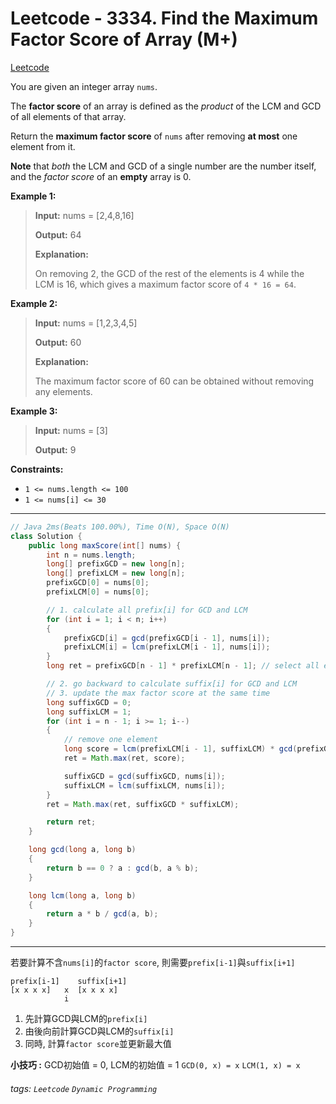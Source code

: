 # Leetcode - 3334. Find the Maximum Factor Score of Array (M+)

[Leetcode](https://leetcode.com/problems/find-the-maximum-factor-score-of-array/)

You are given an integer array `nums`.

The **factor score** of an array is defined as the _product_ of the LCM and GCD of all elements of that array.

Return the **maximum factor score** of `nums` after removing **at most** one element from it.

**Note** that _both_ the LCM and GCD of a single number are the number itself, and the _factor score_ of an **empty** array is 0.

**Example 1:**

> **Input:** nums = [2,4,8,16]
> 
> **Output:** 64
> 
> **Explanation:**
> 
> On removing 2, the GCD of the rest of the elements is 4 while the LCM is 16, which gives a maximum factor score of `4 * 16 = 64`.

**Example 2:**

> **Input:** nums = [1,2,3,4,5]
> 
> **Output:** 60
> 
> **Explanation:**
> 
> The maximum factor score of 60 can be obtained without removing any elements.

**Example 3:**

> **Input:** nums = [3]
> 
> **Output:** 9

**Constraints:**

-   `1 <= nums.length <= 100`
-   `1 <= nums[i] <= 30`

---
```java
// Java 2ms(Beats 100.00%), Time O(N), Space O(N)
class Solution {
    public long maxScore(int[] nums) {
        int n = nums.length;
        long[] prefixGCD = new long[n];
        long[] prefixLCM = new long[n];
        prefixGCD[0] = nums[0];
        prefixLCM[0] = nums[0];

        // 1. calculate all prefix[i] for GCD and LCM
        for (int i = 1; i < n; i++)
        {
            prefixGCD[i] = gcd(prefixGCD[i - 1], nums[i]);
            prefixLCM[i] = lcm(prefixLCM[i - 1], nums[i]);
        }
        long ret = prefixGCD[n - 1] * prefixLCM[n - 1]; // select all elements

        // 2. go backward to calculate suffix[i] for GCD and LCM
        // 3. update the max factor score at the same time
        long suffixGCD = 0;
        long suffixLCM = 1;
        for (int i = n - 1; i >= 1; i--)
        {
            // remove one element
            long score = lcm(prefixLCM[i - 1], suffixLCM) * gcd(prefixGCD[i - 1], suffixGCD);
            ret = Math.max(ret, score);

            suffixGCD = gcd(suffixGCD, nums[i]);
            suffixLCM = lcm(suffixLCM, nums[i]);
        }
        ret = Math.max(ret, suffixGCD * suffixLCM);

        return ret;
    }

    long gcd(long a, long b)
    {
        return b == 0 ? a : gcd(b, a % b);
    }

    long lcm(long a, long b)
    {
        return a * b / gcd(a, b);
    }
}
```
---

若要計算不含`nums[i]`的`factor score`, 則需要`prefix[i-1]`與`suffix[i+1]`
```
prefix[i-1]    suffix[i+1]
[x x x x]   x  [x x x x]
            i  
```

1.  先計算GCD與LCM的`prefix[i]`
2.  由後向前計算GCD與LCM的`suffix[i]`
3.  同時, 計算`factor score`並更新最大值

**小技巧 :**
GCD初始值 = 0, LCM的初始值 = 1
`GCD(0, x) = x`
`LCM(1, x) = x`

###### tags: `Leetcode` `Dynamic Programming`